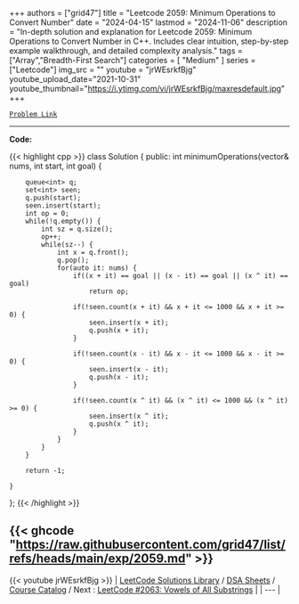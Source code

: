 
+++
authors = ["grid47"]
title = "Leetcode 2059: Minimum Operations to Convert Number"
date = "2024-04-15"
lastmod = "2024-11-06"
description = "In-depth solution and explanation for Leetcode 2059: Minimum Operations to Convert Number in C++. Includes clear intuition, step-by-step example walkthrough, and detailed complexity analysis."
tags = ["Array","Breadth-First Search"]
categories = [
    "Medium"
]
series = ["Leetcode"]
img_src = ""
youtube = "jrWEsrkfBjg"
youtube_upload_date="2021-10-31"
youtube_thumbnail="https://i.ytimg.com/vi/jrWEsrkfBjg/maxresdefault.jpg"
+++



[`Problem Link`](https://leetcode.com/problems/minimum-operations-to-convert-number/description/)

---
**Code:**

{{< highlight cpp >}}
class Solution {
public:
    int minimumOperations(vector<int>& nums, int start, int goal) {
        
        queue<int> q;
        set<int> seen;
        q.push(start);
        seen.insert(start);
        int op = 0;
        while(!q.empty()) {
            int sz = q.size();
            op++;
            while(sz--) {
                int x = q.front();
                q.pop();
                for(auto it: nums) {
                    if((x + it) == goal || (x - it) == goal || (x ^ it) == goal)
                        return op;
                    
                    if(!seen.count(x + it) && x + it <= 1000 && x + it >= 0) {
                        seen.insert(x + it);                        
                        q.push(x + it);
                    }
                    
                    if(!seen.count(x - it) && x - it <= 1000 && x - it >= 0) {
                        seen.insert(x - it);
                        q.push(x - it);
                    }             
                    
                    if(!seen.count(x ^ it) && (x ^ it) <= 1000 && (x ^ it) >= 0) {
                        seen.insert(x ^ it);
                        q.push(x ^ it);
                    }                    
                }
            }
        }
        
        return -1;
        
    }
};
{{< /highlight >}}

{{< ghcode "https://raw.githubusercontent.com/grid47/list/refs/heads/main/exp/2059.md" >}}
---
{{< youtube jrWEsrkfBjg >}}
| [LeetCode Solutions Library](https://grid47.xyz/leetcode/) / [DSA Sheets](https://grid47.xyz/sheets/) / [Course Catalog](https://grid47.xyz/courses/) / Next : [LeetCode #2063: Vowels of All Substrings](https://grid47.xyz/leetcode/solution-2063-vowels-of-all-substrings/) |
| --- |
